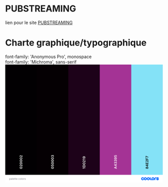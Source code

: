 # PUBSTREAMING

lien pour le site [PUBSTREAMING](https://theocou.github.io/pubstream/)

# Charte graphique/typographique
font-family: 'Anonymous Pro', monospace <br>
font-family: 'Michroma', sans-serif
![palettestream.png](./asset/palettecolors.png)
